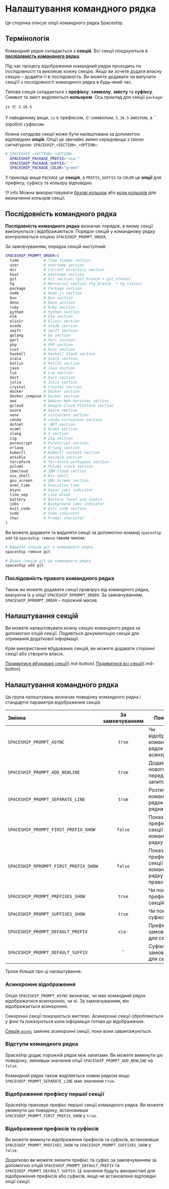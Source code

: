 # Налаштування командного рядка

Ця сторінка описує опції командного рядка Spaceship.

## Термінологія

Командний рядок складається з **секцій**. Всі секції поєднуються в [**послідовність командного рядка**](#prompt-order).

Під час процесу відображення командний рядок проходить по послідовності та викликає кожну секцію. Якщо ви хочете додати власну секцію – додайте її в послідовність. Ви можете додавати чи вилучати секціїї з послідовності командного рядка в будь-який час.

Типова секція складається з **префіксу**, **символу**, **змісту** та **суфіксу**. Символ та зміст виділяються **кольором**. Ось приклад для секції `package`:

```
is 📦 3.16.5
```

У наведеному вище, `is` є префіксом, `📦` символом, `3.16.5` змістом, а `` (пробіл) суфіксом.

Кожна складова секції може бути налаштована за допомогою відповідних **опцій**. Опції це звичайні змінні середовища з такою сигнатурою: `SPACESHIP_<SECTION>_<OPTION>`:

```zsh
# SPACESHIP_<SECTION>_<OPTION>
  SPACESHIP_PACKAGE_PREFIX="via·"
  SPACESHIP_PACKAGE_SUFFIX=" "
  SPACESHIP_PACKAGE_COLOR="green"
```

У прикладі вище `PACKAGE` це **секція**, а `PREFIX`, `SUFFIX` та `COLOR` це **опції** для префіксу, суфіксу та кольору відповідно.

!!! info
Можна використовувати [базові кольори](https://wiki.archlinux.org/index.php/zsh#Colors) або [коди кольорів](https://upload.wikimedia.org/wikipedia/commons/1/15/Xterm_256color_chart.svg) для визначення кольорів секції.

## Послідовність командного рядка

**Послідовність командного рядка** визначає порядок, в якому секції виконуються і відображаються. Порядок секцій у командному рядку контролюється опцією `SPACESHIP_PROMPT_ORDER`.

За замовчуванням, порядок секцій наступний:

```zsh
SPACESHIP_PROMPT_ORDER=(
  time           # Time stamps section
  user           # Username section
  dir            # Current directory section
  host           # Hostname section
  git            # Git section (git_branch + git_status)
  hg             # Mercurial section (hg_branch  + hg_status)
  package        # Package version
  node           # Node.js section
  bun            # Bun section
  deno           # Deno section
  ruby           # Ruby section
  python         # Python section
  elm            # Elm section
  elixir         # Elixir section
  xcode          # Xcode section
  swift          # Swift section
  golang         # Go section
  perl           # Perl section
  php            # PHP section
  rust           # Rust section
  haskell        # Haskell Stack section
  scala          # Scala section
  kotlin         # Kotlin section
  java           # Java section
  lua            # Lua section
  dart           # Dart section
  julia          # Julia section
  crystal        # Crystal section
  docker         # Docker section
  docker_compose # Docker section
  aws            # Amazon Web Services section
  gcloud         # Google Cloud Platform section
  azure          # Azure section
  venv           # virtualenv section
  conda          # conda virtualenv section
  dotnet         # .NET section
  ocaml          # OCaml section
  vlang          # V section
  zig            # Zig section
  purescript     # PureScript section
  erlang         # Erlang section
  kubectl        # Kubectl context section
  ansible        # Ansible section
  terraform      # Terraform workspace section
  pulumi         # Pulumi stack section
  ibmcloud       # IBM Cloud section
  nix_shell      # Nix shell
  gnu_screen     # GNU Screen section
  exec_time      # Execution time
  async          # Async jobs indicator
  line_sep       # Line break
  battery        # Battery level and status
  jobs           # Background jobs indicator
  exit_code      # Exit code section
  sudo           # Sudo indicator
  char           # Prompt character
)
```

Ви можете додавати та видаляти секції за допомогою команд `spaceship add` та `spaceship remove` таким чином:

```zsh
# Видаляє секцію git з командного рядка
spaceship remove git

# Додає секцію git до командного рядка
spaceship add git
```

### Послідовність правого командного рядка

Також ви можете додавати секції праворуч від командного рядка, вказуючи їх у опції `SPACESHIP_RPROMPT_ORDER`. За замовчуванням, `SPACESHIP_RPROMPT_ORDER` – порожній масив.

## Налаштування секцій

Ви можете налаштовувати кожну секцію командного рядка за допомогою опцій секції. Подивіться документацію секцій для отримання додаткової інформації.

Крім використання вбудованих секцій, ви можете додавати сторонні секції або створити власні.

[Подивитися вбудовані секції](/sections ""){.md-button} [Подивитися всі секції](/registry ""){.md-button}

## Налаштування командного рядка

Ця група налаштувань визначає поведінку командного рядка і стандартні параметри відображення секцій.

| Змінна                                | За замовчуванням | Пояснення                                                  |
|:------------------------------------- |:----------------:| ---------------------------------------------------------- |
| `SPACESHIP_PROMPT_ASYNC`              |      `true`      | Чи відображати командний рядок асинхронно                  |
| `SPACESHIP_PROMPT_ADD_NEWLINE`        |      `true`      | Додає символ нового рядка перед кожним запитом             |
| `SPACESHIP_PROMPT_SEPARATE_LINE`      |      `true`      | Розтягнути командний рядок на два рядки                    |
| `SPACESHIP_PROMPT_FIRST_PREFIX_SHOW`  |     `false`      | Показати префікс першої секції в командному рядку          |
| `SPACESHIP_RPROMPT_FIRST_PREFIX_SHOW` |     `false`      | Показати префікс першої секції в командному рядку праворуч |
| `SPACESHIP_PROMPT_PREFIXES_SHOW`      |      `true`      | Чи показувати префікси секцій                              |
| `SPACESHIP_PROMPT_SUFFIXES_SHOW`      |      `true`      | Чи показувати суфікси секцій                               |
| `SPACESHIP_PROMPT_DEFAULT_PREFIX`     |      `via·`      | Префікс за замовчуванням для секцій                        |
| `SPACESHIP_PROMPT_DEFAULT_SUFFIX`     |        ``        | Суфікс за замовчуванням для секцій                         |

Трохи більше про ці налаштування:

### Асинхронне відображення

Опція `SPACESHIP_PROMPT_ASYNC` визначає, чи має командний рядок відображатися асинхронно, чи ні. За замовчуванням, він відображається асинхронно.

Синхронні секції показуються миттєво. Асинхронні секції обробляються у фоні та показуються коли інформація готова до відображення.

[Cекція `async`](/sections/async) заміняє асинхронні секції, поки вони завантажуються.

### Відступи командного рядка

Spaceship додає порожній рядок між запитами. Ви можете вимкнути цю поведінку, змінивши значення опції `SPACESHIP_PROMPT_ADD_NEWLINE` на `false`.

Командний рядок також виділяється новим рядком якщо `SPACESHIP_PROMPT_SEPARATE_LINE` має значення `true`.

### Відображення префіксу першої секції

Spaceship приховує префікс першої секції командного рядка. Ви можете увімкнути цю поведінку, встановивши `SPACESHIP_PROMPT_FIRST_PREFIX_SHOW` у `true`.

### Відображення префіксів та суфіксів

Ви можете вимкнути відображення префіксів та суфіксів, встановивши `SPACESHIP_PROMPT_PREFIXES_SHOW` та `SPACESHIP_PROMPT_SUFFIXES_SHOW` у `false`.

Додатково ви можете змінити префікс та суфікс за замовчуванням за допомогою опцій `SPACESHIP_PROMPT_DEFAULT_PREFIX` та `SPACESHIP_PROMPT_DEFAULT_SUFFIX`. Ці значення будуть використані для відображення префіксів або суфіксів, якщо не встановлено відповідні опції секції.
